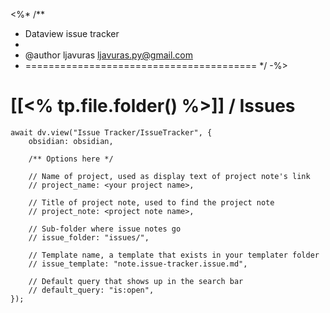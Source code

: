 <%*
/**
 * Dataview issue tracker
 * 
 * @author ljavuras <ljavuras.py@gmail.com>
 * ======================================== */
-%>
# [[<% tp.file.folder() %>]] / Issues
```dataviewjs
await dv.view("Issue Tracker/IssueTracker", {
    obsidian: obsidian,

    /** Options here */

    // Name of project, used as display text of project note's link
    // project_name: <your project name>,

    // Title of project note, used to find the project note
    // project_note: <project note name>,

    // Sub-folder where issue notes go
    // issue_folder: "issues/",

    // Template name, a template that exists in your templater folder
    // issue_template: "note.issue-tracker.issue.md",

    // Default query that shows up in the search bar
    // default_query: "is:open",
});
```